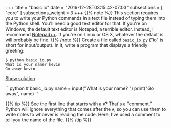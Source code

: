 +++
title = "basic io"
date = "2016-12-28T03:15:42-07:03"
subsections = [ "core" ]
subsections_weight = 3
+++
{{% note %}}
This section requires you to write your Python commands in a text file instead
of typing them into the Python shell. You'll need a good text editor for that. If you're
on Windows, the default text editor is Notepad,  a terrible editor. Instead, I recommend
[Notepad++](https://notepad-plus-plus.org/download/). If you're on Linux or OS
X, whatever the default is will probably be fine.
{{% /note %}}
Create a file called `basic_io.py` ("io" is short for input/output). In it, write a program
that displays a friendly greeting:

	$ python basic_io.py
	What is your name? kevin
	Go away kevin

<a href="#demo" class="btn btn-info" data-toggle="collapse">Show solution</a>
<div id="demo" class="collapse">
```python
# basic_io.py
name = input("What is your name? ")
print("Go away", name)
```

{{% tip %}}
See the first line that starts with a `#`? That's a "comment." Python will
ignore everything that comes after the `#`, so you can use them to write notes
to whoever is reading the code. Here, I've used a comment to tell you the name of the
file.
{{% /tip %}}
</div>

